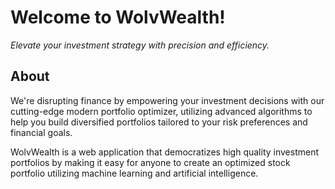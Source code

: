 # Welcome to WolvWealth!
*Elevate your investment strategy with precision and efficiency.*
## About
We're disrupting finance by empowering your investment decisions with our cutting-edge modern portfolio optimizer, utilizing advanced algorithms to help you build diversified portfolios tailored to your risk preferences and financial goals.

WolvWealth is a web application that democratizes high quality investment portfolios by making it easy for anyone to create an optimized stock portfolio utilizing machine learning and artificial intelligence.

